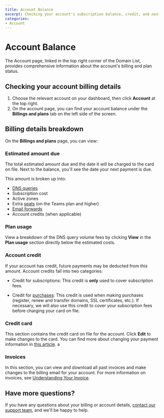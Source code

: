 ```yaml
---
title: Account Balance
excerpt: Checking your account's subscription balance, credit, and next payment due.
categories:
- Account
---
```


# Account Balance
The Account page, linked in the top right corner of the Domain List, provides comprehensive information about the account's billing and plan status. 

## Checking your account billing details
1. Choose the relevant account on your dashboard, then click **Account** at the top right.
1. On the account page, you can find your account balance under the **Billings and plans** tab on the left side of the screen.

## Billing details breakdown
On the **Billings and plans** page, you can view: 

### Estimated amount due
The total estimated amount due and the date it will be charged to the card on file. Next to the balance, you'll see the date your next payment is due.

This amount is broken up into:
- [DNS queries](/articles/dns-query-limits/) 
- Subscription cost
- Active zones
- Extra [seats](/articles/managing-seats/) (on the Teams plan and higher)
- [Email forwards](/articles/email-forwarding/)
- Account credits (when applicable)

### Plan usage
View a breakdown of the DNS query volume fees by clicking **View** in the **Plan usage** section directly below the estimated costs. 

### Account credit
If your account has credit, future payments may be deducted from this amount. Account credits fall into two categories:

- Credit for subscriptions: This credit is **only** used to cover subscription fees.

- Credit for [purchases](/articles/understanding-invoice/#purchases): This credit is used when making purchases (register, renew and transfer domains, SSL certificates, etc.). If necessary, we will also use this credit to cover your subscription fees before charging your card on file.

### Credit card 
This section contains the credit card on file for the account. Click **Edit** to make changes to the card. You can find more about changing your payment information in [this article](/articles/changing-payment-details/).
a
### Invoices 
In this section, you can view and download all past invoices and make changes to the billing email for your account. For more information on invoices, see [Understanding Your Invoice](/articles/understanding-invoice/).

## Have more questions? 
If you have any questions about your billing or account details, [contact our support team](https://dnsimple.com/contact), and we'll be happy to help.
